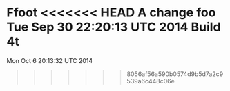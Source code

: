 Ffoot
<<<<<<< HEAD
A change
foo
Tue Sep 30 22:20:13 UTC 2014
Build 4t
=======
Mon Oct  6 20:13:32 UTC 2014
>>>>>>> 8056af56a590b0574d9b5d7a2c9539a6c448c06e
